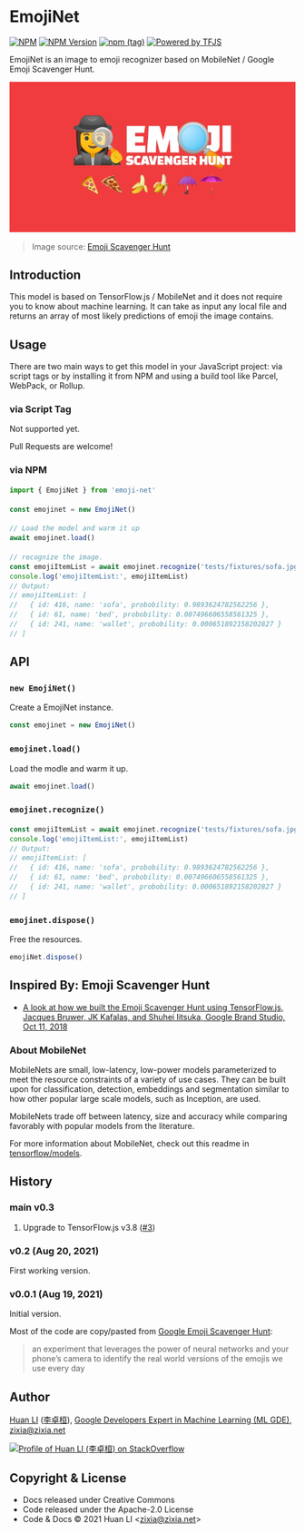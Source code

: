 # EmojiNet

[![NPM](https://github.com/huan/emoji-net/actions/workflows/npm.yml/badge.svg)](https://github.com/huan/emoji-net/actions/workflows/npm.yml)
[![NPM Version](https://img.shields.io/npm/v/emoji-net?color=brightgreen)](https://www.npmjs.com/package/emoji-net)
[![npm (tag)](https://img.shields.io/npm/v/emoji-net/next.svg)](https://www.npmjs.com/package/wechaty-puppet-whatsapp?activeTab=versions)
[![Powered by TFJS](https://img.shields.io/badge/Powered%20By-TensorFlow.js-yellow.svg)](https://www.tensorflow.org/js)

EmojiNet is an image to emoji recognizer based on MobileNet / Google Emoji Scavenger Hunt.

![EmojiNet](docs/images/emoji-net.webp)

> Image source: [Emoji Scavenger Hunt](https://emojiscavengerhunt.withgoogle.com)

## Introduction

This model is based on TensorFlow.js / MobileNet and it does not require you to know about machine learning.
It can take as input any local file and returns an array of most likely predictions of emoji the image contains.

## Usage

There are two main ways to get this model in your JavaScript project: via script tags or by installing it from NPM and using a build tool like Parcel, WebPack, or Rollup.

### via Script Tag

Not supported yet.

Pull Requests are welcome!

### via NPM

```js
import { EmojiNet } from 'emoji-net'

const emojinet = new EmojiNet()

// Load the model and warm it up
await emojinet.load()

// recognize the image.
const emojiItemList = await emojinet.recognize('tests/fixtures/sofa.jpg')
console.log('emojiItemList:', emojiItemList)
// Output:
// emojiItemList: [
//   { id: 416, name: 'sofa', probobility: 0.9893624782562256 },
//   { id: 61, name: 'bed', probobility: 0.007496606558561325 },
//   { id: 241, name: 'wallet', probobility: 0.000651892158202827 }
// ]
```

## API

### `new EmojiNet()`

Create a EmojiNet instance.

```ts
const emojinet = new EmojiNet()
```

### `emojinet.load()`

Load the modle and warm it up.

```ts
await emojinet.load()
```

### `emojinet.recognize()`

```ts
const emojiItemList = await emojinet.recognize('tests/fixtures/sofa.jpg')
console.log('emojiItemList:', emojiItemList)
// Output:
// emojiItemList: [
//   { id: 416, name: 'sofa', probobility: 0.9893624782562256 },
//   { id: 61, name: 'bed', probobility: 0.007496606558561325 },
//   { id: 241, name: 'wallet', probobility: 0.000651892158202827 }
// ]
```

### `emojinet.dispose()`

Free the resources.

```ts
emojiNet.dispose()
```

## Inspired By: Emoji Scavenger Hunt

- [A look at how we built the Emoji Scavenger Hunt using TensorFlow.js, Jacques Bruwer, JK Kafalas, and Shuhei Iitsuka, Google Brand Studio, Oct 11, 2018](https://medium.com/tensorflow/a-look-at-how-we-built-the-emoji-scavenger-hunt-using-tensorflow-js-3d760a7ebfe6)

### About MobileNet

MobileNets are small, low-latency, low-power models parameterized to meet the resource constraints of a variety of use cases. They can be built upon for classification, detection, embeddings and segmentation similar to how other popular large scale models, such as Inception, are used.

MobileNets trade off between latency, size and accuracy while comparing favorably with popular models from the literature.

For more information about MobileNet, check out this readme in
[tensorflow/models](https://github.com/tensorflow/models/blob/master/research/slim/nets/mobilenet_v1.md).

## History

### main v0.3

1. Upgrade to TensorFlow.js v3.8 ([#3](https://github.com/huan/emoji-net/issues/3))

### v0.2 (Aug 20, 2021)

First working version.

### v0.0.1 (Aug 19, 2021)

Initial version.

Most of the code are copy/pasted from [Google Emoji Scavenger Hunt](https://github.com/google/emoji-scavenger-hunt):

> an experiment that leverages the power of neural networks and your phone’s camera to identify the real world versions of the emojis we use every day

## Author

[Huan LI](https://github.com/huan) ([李卓桓](http://linkedin.com/in/zixia)), [Google Developers Expert in Machine Learning (ML GDE)](https://developers.google.com/community/experts/directory/profile/profile-huan-li), zixia@zixia.net

[![Profile of Huan LI (李卓桓) on StackOverflow](https://stackexchange.com/users/flair/265499.png)](https://stackexchange.com/users/265499)

## Copyright & License

- Docs released under Creative Commons
- Code released under the Apache-2.0 License
- Code & Docs © 2021 Huan LI \<zixia@zixia.net\>
